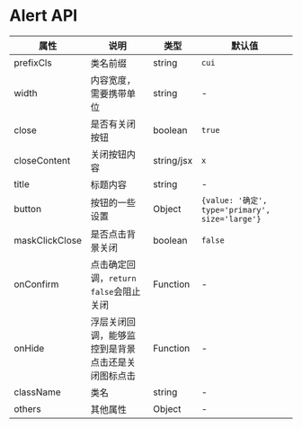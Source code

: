 # Alert API

属性 | 说明 | 类型 | 默认值
-----|-----|-----|------
prefixCls | 类名前缀 | string | `cui`
width | 内容宽度，需要携带单位 | string | -
close | 是否有关闭按钮 | boolean | `true`
closeContent | 关闭按钮内容 | string/jsx | `x`
title | 标题内容 | string | -
button | 按钮的一些设置 | Object | `{value: '确定', type='primary', size='large'}`
maskClickClose | 是否点击背景关闭 | boolean | `false`
onConfirm | 点击确定回调，`return false`会阻止关闭 | Function | -
onHide | 浮层关闭回调，能够监控到是背景点击还是关闭图标点击  | Function | -
className | 类名 | string | -
others | 其他属性 | Object | -
